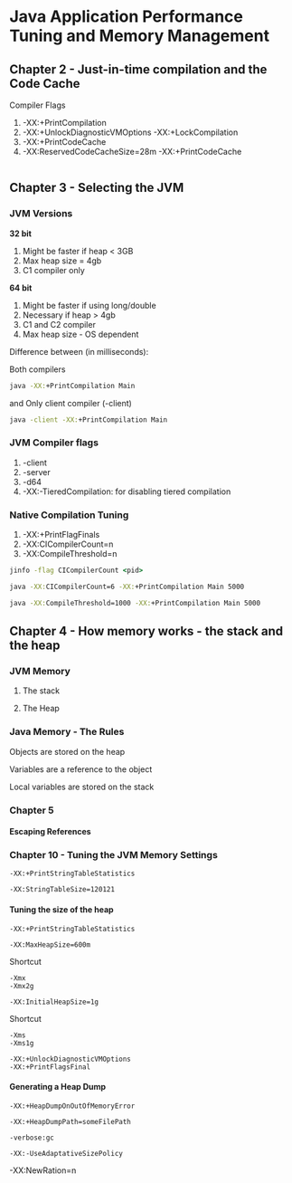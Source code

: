 # Java Application Performance Tuning and Memory Management

## Chapter 2 - Just-in-time compilation and the Code Cache

Compiler Flags

1. -XX:+PrintCompilation
2. -XX:+UnlockDiagnosticVMOptions -XX:+LockCompilation
3. -XX:+PrintCodeCache
4. -XX:ReservedCodeCacheSize=28m -XX:+PrintCodeCache

```cmd

```

## Chapter 3 - Selecting the JVM

### JVM Versions

__32 bit__

1. Might be faster if heap < 3GB
2. Max heap size = 4gb
3. C1 compiler only

__64 bit__

1. Might be faster if using long/double 
2. Necessary if heap > 4gb
3. C1 and C2 compiler
4. Max heap size - OS dependent

Difference between (in milliseconds):

Both compilers
```cmd
java -XX:+PrintCompilation Main
```
and
Only client compiler (-client)
```cmd
java -client -XX:+PrintCompilation Main
```

### JVM Compiler flags

1. -client
2. -server
3. -d64
4. -XX:-TieredCompilation: for disabling tiered compilation

### Native Compilation Tuning

1. -XX:+PrintFlagFinals
2. -XX:CICompilerCount=n
3. -XX:CompileThreshold=n

```cmd
jinfo -flag CICompilerCount <pid>
```

```cmd
java -XX:CICompilerCount=6 -XX:+PrintCompilation Main 5000
```

```cmd
java -XX:CompileThreshold=1000 -XX:+PrintCompilation Main 5000
```

## Chapter 4 - How memory works - the stack and the heap

### JVM Memory

1. The stack

2. The Heap


### Java Memory - The Rules

Objects are stored on the heap

Variables are a reference to the object

Local variables are stored on the stack

### Chapter 5 

#### Escaping References 
 

### Chapter 10 - Tuning the JVM Memory Settings

````shell
-XX:+PrintStringTableStatistics 
````

````shell
-XX:StringTableSize=120121 
````

#### Tuning the size of the heap

````shell
-XX:+PrintStringTableStatistics 
````

````shell
-XX:MaxHeapSize=600m
````

Shortcut

````shell
-Xmx
-Xmx2g
````

````shell
-XX:InitialHeapSize=1g
````

Shortcut

````shell
-Xms
-Xms1g
````

````shell
-XX:+UnlockDiagnosticVMOptions
-XX:+PrintFlagsFinal
````

#### Generating a Heap Dump

````shell
-XX:+HeapDumpOnOutOfMemoryError
````

````shell
-XX:+HeapDumpPath=someFilePath
````

````shell
-verbose:gc
````

````shell
-XX:-UseAdaptativeSizePolicy
````

-XX:NewRation=n




